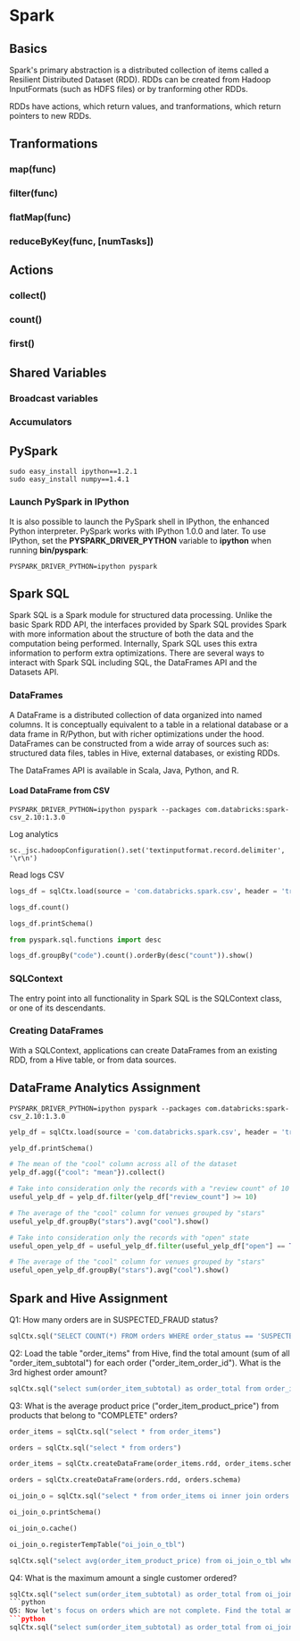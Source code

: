 # Spark

## Basics
Spark's primary abstraction is a distributed collection of items called a Resilient Distributed Dataset (RDD). RDDs can be created from Hadoop InputFormats (such as HDFS files) or by tranforming other RDDs.

RDDs have actions, which return values, and tranformations, which return pointers to new RDDs.

## Tranformations

### map(func)

### filter(func)

### flatMap(func)

### reduceByKey(func, [numTasks])

## Actions

### collect()

### count()

### first()

## Shared Variables

### Broadcast variables

### Accumulators

## PySpark
```
sudo easy_install ipython==1.2.1
sudo easy_install numpy==1.4.1
```

### Launch PySpark in IPython
It is also possible to launch the PySpark shell in IPython, the enhanced Python interpreter. PySpark works with IPython 1.0.0 and later. To use IPython, set the **PYSPARK_DRIVER_PYTHON** variable to **ipython** when running **bin/pyspark**:
```
PYSPARK_DRIVER_PYTHON=ipython pyspark
```

## Spark SQL
Spark SQL is a Spark module for structured data processing. Unlike the basic Spark RDD API, the interfaces provided by Spark SQL provides Spark with more information about the structure of both the data and the computation being performed. Internally, Spark SQL uses this extra information to perform extra optimizations. There are several ways to interact with Spark SQL including SQL, the DataFrames API and the Datasets API.

### DataFrames
A DataFrame is a distributed collection of data organized into named columns. It is conceptually equivalent to a table in a relational database or a data frame in R/Python, but with richer optimizations under the hood. DataFrames can be constructed from a wide array of sources such as: structured data files, tables in Hive, external databases, or existing RDDs.

The DataFrames API is available in Scala, Java, Python, and R.

#### Load DataFrame from CSV
```
PYSPARK_DRIVER_PYTHON=ipython pyspark --packages com.databricks:spark-csv_2.10:1.3.0
```

Log analytics
```
sc._jsc.hadoopConfiguration().set('textinputformat.record.delimiter', '\r\n')
```
Read logs CSV
```python
logs_df = sqlCtx.load(source = 'com.databricks.spark.csv', header = 'true', inferSchema = 'true', path = 'file:///usr/lib/hue/apps/search/examples/collections/solr_configs_log_analytics_demo/index_data.csv')

logs_df.count()

logs_df.printSchema()

from pyspark.sql.functions import desc

logs_df.groupBy("code").count().orderBy(desc("count")).show()
```

### SQLContext
The entry point into all functionality in Spark SQL is the SQLContext class, or one of its descendants.

### Creating DataFrames
With a SQLContext, applications can create DataFrames from an existing RDD, from a Hive table, or from data sources.

## DataFrame Analytics Assignment
```
PYSPARK_DRIVER_PYTHON=ipython pyspark --packages com.databricks:spark-csv_2.10:1.3.0
```

```python
yelp_df = sqlCtx.load(source = 'com.databricks.spark.csv', header = 'true', inferSchema = 'true', path = 'file:///usr/lib/hue/apps/search/examples/collections/solr_configs_yelp_demo/index_data.csv')

yelp_df.printSchema()

# The mean of the "cool" column across all of the dataset
yelp_df.agg({"cool": "mean"}).collect()

# Take into consideration only the records with a "review count" of 10 or more 
useful_yelp_df = yelp_df.filter(yelp_df["review_count"] >= 10)

# The average of the "cool" column for venues grouped by "stars"
useful_yelp_df.groupBy("stars").avg("cool").show()

# Take into consideration only the records with "open" state
useful_open_yelp_df = useful_yelp_df.filter(useful_yelp_df["open"] == True)

# The average of the "cool" column for venues grouped by "stars"
useful_open_yelp_df.groupBy("stars").avg("cool").show()
```

## Spark and Hive Assignment
Q1: How many orders are in SUSPECTED_FRAUD status?
```python
sqlCtx.sql("SELECT COUNT(*) FROM orders WHERE order_status == 'SUSPECTED_FRAUD'").show()
```
Q2: Load the table "order_items" from Hive, find the total amount (sum of all "order_item_subtotal") for each order ("order_item_order_id"). What is the 3rd highest order amount?
```python
sqlCtx.sql("select sum(order_item_subtotal) as order_total from order_items group by order_item_order_id order by order_total desc limit 3").show()
```
Q3: What is the average product price ("order_item_product_price") from products that belong to "COMPLETE" orders?
```python
order_items = sqlCtx.sql("select * from order_items")

orders = sqlCtx.sql("select * from orders")

order_items = sqlCtx.createDataFrame(order_items.rdd, order_items.schema)

orders = sqlCtx.createDataFrame(orders.rdd, orders.schema)

oi_join_o = sqlCtx.sql("select * from order_items oi inner join orders o on oi.order_item_order_id = o.order_id")

oi_join_o.printSchema()

oi_join_o.cache()

oi_join_o.registerTempTable("oi_join_o_tbl")

sqlCtx.sql("select avg(order_item_product_price) from oi_join_o_tbl where order_status = 'COMPLETE'").show()
```
Q4: What is the maximum amount a single customer ordered?
```python
sqlCtx.sql("select sum(order_item_subtotal) as order_total from oi_join_o_tbl where order_status = 'COMPLETE' group by order_customer_id order by order_total desc limit 1").show()
```python
Q5: Now let's focus on orders which are not complete. Find the total amount of each of those orders i.e. sum all the "order_item_subtotal" for each "order_id". What is the largest across all total amounts?
```python
sqlCtx.sql("select sum(order_item_subtotal) as order_total from oi_join_o_tbl where order_status <> 'COMPLETE' group by order_id order by order_total desc limit 1").show()
```
